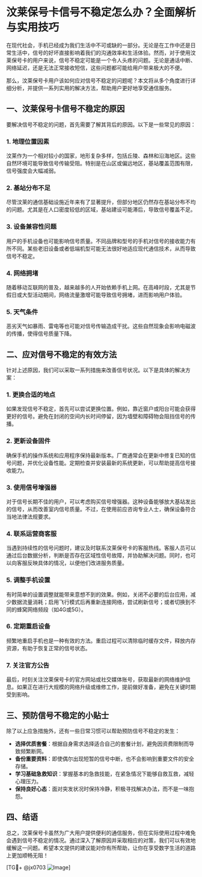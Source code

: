 # 汶莱保号卡信号不稳定怎么办？全面解析与实用技巧

在现代社会，手机已经成为我们生活中不可或缺的一部分。无论是在工作中还是日常生活中，信号的好坏直接影响着我们的沟通效率和生活体验。然而，对于使用汶莱保号卡的用户来说，信号不稳定可能是一个令人头疼的问题。无论是通话中断、网络延迟，还是无法正常接收短信，这些问题都可能给用户带来极大的不便。

那么，汶莱保号卡用户该如何应对信号不稳定的问题呢？本文将从多个角度进行详细分析，并提供一系列实用的解决方法，帮助用户更好地享受通信服务。

## 一、汶莱保号卡信号不稳定的原因

要解决信号不稳定的问题，首先需要了解其背后的原因。以下是一些常见的原因：

### 1. 地理位置因素
汶莱作为一个相对较小的国家，地形复杂多样，包括丘陵、森林和沿海地区。这些自然环境可能导致信号传输受阻。特别是在山区或偏远地区，基站覆盖范围有限，信号强度会大幅减弱。

### 2. 基站分布不足
尽管汶莱的通信基础设施近年来有了显著提升，但部分地区仍然存在基站分布不均的问题。尤其是在人口密度较低的区域，基站建设可能滞后，导致信号覆盖不足。

### 3. 设备兼容性问题
用户的手机设备也可能影响信号质量。不同品牌和型号的手机对信号的接收能力有所不同。某些老旧设备或者低端机型可能无法很好地适应现代通信技术，从而导致信号不稳定。

### 4. 网络拥堵
随着移动互联网的普及，越来越多的人开始依赖手机上网。在高峰时段，尤其是节假日或大型活动期间，网络流量激增可能导致信号拥堵，进而影响用户体验。

### 5. 天气条件
恶劣天气如暴雨、雷电等也可能对信号传输造成干扰。这些自然现象会影响电磁波的传播，使得信号质量下降。

## 二、应对信号不稳定的有效方法

针对上述原因，我们可以采取一系列措施来改善信号状况。以下是具体的解决方案：

### 1. 更换合适的地点
如果发现信号不稳定，首先可以尝试更换位置。例如，靠近窗户或阳台可能会获得更好的信号。避免在封闭的空间内长时间停留，因为墙壁和障碍物会阻挡信号的传播。

### 2. 更新设备固件
确保手机的操作系统和应用程序保持最新版本。厂商通常会在更新中修复已知的信号问题，并优化设备性能。定期检查并安装最新的系统更新，可以帮助提高信号接收能力。

### 3. 使用信号增强器
对于信号长期不佳的用户，可以考虑购买信号增强器。这种设备能够放大基站发出的信号，从而改善室内信号质量。不过，在使用前应咨询专业人士，确保设备符合当地法律法规要求。

### 4. 联系运营商客服
当遇到持续性的信号问题时，建议及时联系汶莱保号卡的客服热线。客服人员可以通过后台数据分析，判断是否存在区域性信号故障，并协助解决问题。同时，也可以向客服反映具体的情况，以便他们改进服务质量。

### 5. 调整手机设置
有时简单的设置调整就能带来意想不到的效果。例如，关闭不必要的后台应用，减少数据流量消耗；启用飞行模式后再重新连接网络，尝试刷新信号；或者切换到不同的蜂窝网络频段（如4G或5G）。

### 6. 定期重启设备
频繁地重启手机也是一种有效的方法。重启过程可以清除临时缓存文件，释放内存资源，有助于恢复正常的信号状态。

### 7. 关注官方公告
最后，时刻关注汶莱保号卡的官方网站或社交媒体账号，获取最新的网络维护信息。如果正在进行大规模的网络升级或维修工作，提前做好准备，避免在关键时期受到影响。

## 三、预防信号不稳定的小贴士

除了以上应急措施外，还有一些日常习惯可以帮助预防信号不稳定的发生：

- **选择优质套餐**：根据自身需求选择适合自己的套餐计划，避免因资费限制而导致频繁断网。
- **备份重要资料**：即使偶尔出现短暂的信号中断，也不会影响到重要文件的安全存储。
- **学习基础急救知识**：掌握基本的急救技能，在紧急情况下能够自救互救，减轻心理压力。
- **保持良好心态**：面对突发状况时保持冷静，积极寻找解决办法，而不是一味抱怨。

## 四、结语

总之，汶莱保号卡虽然为广大用户提供便利的通信服务，但在实际使用过程中难免会遇到信号不稳定的情况。通过深入了解原因并采取相应的对策，我们可以有效地缓解这一问题。希望本文提供的建议能对你有所帮助，让你在享受数字生活的道路上更加顺畅无阻！

[TG💪+ @jx0703 ![Image](https://github.com/user-attachments/assets/dbca1d08-cadb-493c-b0ec-ad6f7a83f270)]